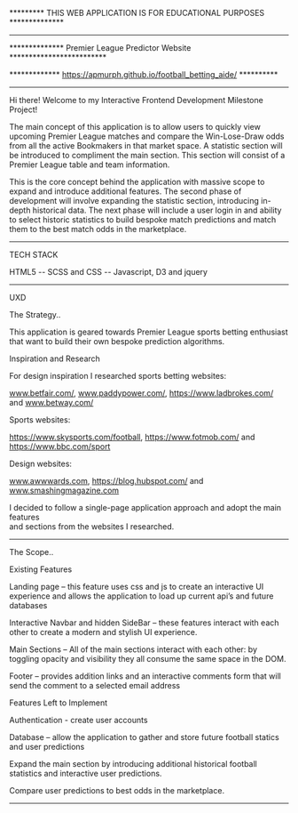 
 

********* THIS WEB APPLICATION IS FOR EDUCATIONAL PURPOSES **************  

  

   

  

   

  

*************************************************************************  

  

************** Premier League Predictor Website ************************* 

  

************* https://apmurph.github.io/football_betting_aide/ **********

  

*************************************************************************  

  

   

  

Hi there! Welcome to my Interactive Frontend Development Milestone Project!  

  

   

 The main concept of this application is to allow users to quickly view upcoming Premier League matches and compare the Win-Lose-Draw odds from all the active Bookmakers in that market space. A statistic section will be introduced to compliment the main section. This section will consist of a Premier League table and team information. 

 This is the core concept behind the application with massive scope to expand and introduce additional features. The second phase of development will involve expanding the statistic section, introducing in-depth historical data. The next phase will include a user login in and ability to select historic statistics to build bespoke match predictions and match them to the best match odds in the marketplace.  

   
*************************************************************************
TECH STACK 

  
HTML5 -- SCSS and CSS -- Javascript, D3 and jquery 
*************************************************************************
 


UXD  

  

The Strategy..  

  

This application is geared towards Premier League sports betting enthusiast that want to build their own bespoke prediction algorithms.  

 

Inspiration and Research  

 

For design inspiration I researched sports betting websites: 

www.betfair.com/‎, www.paddypower.com/‎, https://www.ladbrokes.com/ and www.betway.com/‎ 

Sports websites: 

https://www.skysports.com/football, https://www.fotmob.com/ and https://www.bbc.com/sport 

 Design websites: 

www.awwwards.com, https://blog.hubspot.com/ and www.smashingmagazine.com  

  

I decided to follow a single-page application approach and adopt the main features  
and sections from the websites I researched.  

  
-----------------------------------------------------------------------------  


The Scope..  

  

Existing Features 

Landing page – this feature uses css and js to create an interactive UI experience and allows the application to load up current api’s and future databases  

Interactive Navbar and hidden SideBar – these features interact with each other to create a modern and stylish UI experience.  

Main Sections – All of the main sections interact with each other: by toggling opacity and visibility they all consume the same space in the DOM.  

Footer – provides addition links and an interactive comments form that will send the comment to a selected email address 

Features Left to Implement 

Authentication - create user accounts 

Database – allow the application to gather and store future football statics and user predictions 

Expand the main section by introducing additional historical football statistics and interactive user predictions.  

Compare user predictions to best odds in the marketplace.  

 
-----------------------------------------------------------------------------  